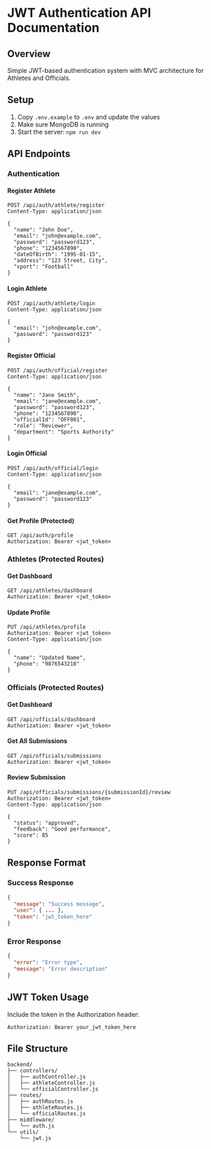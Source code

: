 # JWT Authentication API Documentation

## Overview

Simple JWT-based authentication system with MVC architecture for Athletes and Officials.

## Setup

1. Copy `.env.example` to `.env` and update the values
2. Make sure MongoDB is running
3. Start the server: `npm run dev`

## API Endpoints

### Authentication

#### Register Athlete

```
POST /api/auth/athlete/register
Content-Type: application/json

{
  "name": "John Doe",
  "email": "john@example.com",
  "password": "password123",
  "phone": "1234567890",
  "dateOfBirth": "1995-01-15",
  "address": "123 Street, City",
  "sport": "Football"
}
```

#### Login Athlete

```
POST /api/auth/athlete/login
Content-Type: application/json

{
  "email": "john@example.com",
  "password": "password123"
}
```

#### Register Official

```
POST /api/auth/official/register
Content-Type: application/json

{
  "name": "Jane Smith",
  "email": "jane@example.com",
  "password": "password123",
  "phone": "1234567890",
  "officialId": "OFF001",
  "role": "Reviewer",
  "department": "Sports Authority"
}
```

#### Login Official

```
POST /api/auth/official/login
Content-Type: application/json

{
  "email": "jane@example.com",
  "password": "password123"
}
```

#### Get Profile (Protected)

```
GET /api/auth/profile
Authorization: Bearer <jwt_token>
```

### Athletes (Protected Routes)

#### Get Dashboard

```
GET /api/athletes/dashboard
Authorization: Bearer <jwt_token>
```

#### Update Profile

```
PUT /api/athletes/profile
Authorization: Bearer <jwt_token>
Content-Type: application/json

{
  "name": "Updated Name",
  "phone": "9876543210"
}
```

### Officials (Protected Routes)

#### Get Dashboard

```
GET /api/officials/dashboard
Authorization: Bearer <jwt_token>
```

#### Get All Submissions

```
GET /api/officials/submissions
Authorization: Bearer <jwt_token>
```

#### Review Submission

```
PUT /api/officials/submissions/{submissionId}/review
Authorization: Bearer <jwt_token>
Content-Type: application/json

{
  "status": "approved",
  "feedback": "Good performance",
  "score": 85
}
```

## Response Format

### Success Response

```json
{
  "message": "Success message",
  "user": { ... },
  "token": "jwt_token_here"
}
```

### Error Response

```json
{
  "error": "Error type",
  "message": "Error description"
}
```

## JWT Token Usage

Include the token in the Authorization header:

```
Authorization: Bearer your_jwt_token_here
```

## File Structure

```
backend/
├── controllers/
│   ├── authController.js
│   ├── athleteController.js
│   └── officialController.js
├── routes/
│   ├── authRoutes.js
│   ├── athleteRoutes.js
│   └── officialRoutes.js
├── middleware/
│   └── auth.js
└── utils/
    └── jwt.js
```
